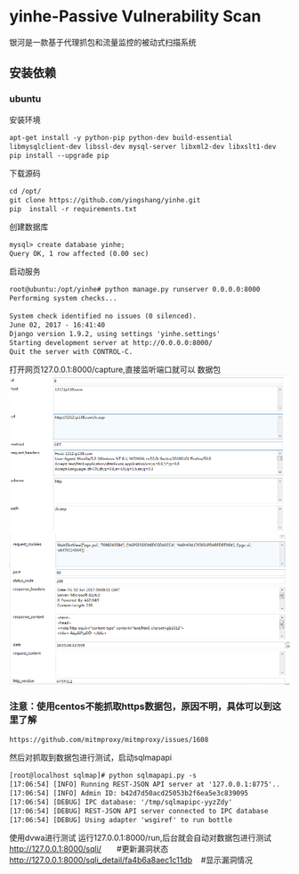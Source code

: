 # yinhe-Passive Vulnerability Scan

银河是一款基于代理抓包和流量监控的被动式扫描系统
## 安装依赖
### ubuntu
安装环境
```
apt-get install -y python-pip python-dev build-essential libmysqlclient-dev libssl-dev mysql-server libxml2-dev libxslt1-dev
pip install --upgrade pip
```
下载源码
```
cd /opt/
git clone https://github.com/yingshang/yinhe.git
pip  install -r requirements.txt
```
创建数据库
```
mysql> create database yinhe;
Query OK, 1 row affected (0.00 sec)

```

启动服务
```
root@ubuntu:/opt/yinhe# python manage.py runserver 0.0.0.0:8000
Performing system checks...

System check identified no issues (0 silenced).
June 02, 2017 - 16:41:40
Django version 1.9.2, using settings 'yinhe.settings'
Starting development server at http://0.0.0.0:8000/
Quit the server with CONTROL-C.
```
打开网页127.0.0.1:8000/capture,直接监听端口就可以
数据包
![](https://github.com/yingshang/yinhe/blob/master/docs/images/1.png)
![](https://github.com/yingshang/yinhe/blob/master/docs/images/2.png)

### 注意：使用centos不能抓取https数据包，原因不明，具体可以到这里了解
```
https://github.com/mitmproxy/mitmproxy/issues/1608
```
然后对抓取到数据包进行测试，启动sqlmapapi
```
[root@localhost sqlmap]# python sqlmapapi.py -s
[17:06:54] [INFO] Running REST-JSON API server at '127.0.0.1:8775'..
[17:06:54] [INFO] Admin ID: b42d7d50acd25053b2f6ea5e3c839095
[17:06:54] [DEBUG] IPC database: '/tmp/sqlmapipc-yyzZdy'
[17:06:54] [DEBUG] REST-JSON API server connected to IPC database
[17:06:54] [DEBUG] Using adapter 'wsgiref' to run bottle
```
使用dvwa进行测试
运行127.0.0.1:8000/run,后台就会自动对数据包进行测试
http://127.0.0.1:8000/sqli/       #更新漏洞状态
http://127.0.0.1:8000/sqli_detail/fa4b6a8aec1c11db    #显示漏洞情况
